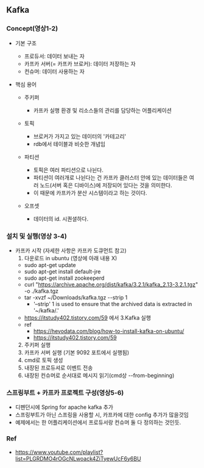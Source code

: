 ## Kafka

### Concept(영상1-2)

- 기본 구조
  - 프로듀서: 데이터 보내는 자
  - 카프카 서버(= 카프카 브로커): 데이터 저장하는 자
  - 컨슈머: 데이터 사용하는 자

- 핵심 용어
  - 주키퍼
    - 카프카 실행 환경 및 리소스들의 관리를 담당하는 어플리케이션

  - 토픽
    - 브로커가 가지고 있는 데이터의 '카테고리'
    - rdb에서 테이블과 비슷한 개념임

  - 파티션
    - 토픽은 여러 파티션으로 나뉜다.
    - 파티션이 여러개로 나뉜다는 건 카프카 클러스터 안에 있는 데이터들은 여러 노드(서버 혹은 디바이스)에 저장되어 있다는 것을 의미한다.
    - 이 때문에 카프카가 분산 시스템이라고 하는 것이다.

  - 오프셋
    - 데이터의 id. 시퀀셜하다.


### 설치 및 실행(영상 3-4)

- 카프카 시작 (자세한 사항은 카프카 도큐먼트 참고)
  1) 다운로드 in ubuntu (영상에 아래 내용 X)
    - sudo apt-get update
    - sudo apt-get install default-jre
    - sudo apt-get install zookeeperd
    - curl "https://archive.apache.org/dist/kafka/3.2.1/kafka_2.13-3.2.1.tgz" -o ./kafka.tgz
    - tar -xvzf ~/Downloads/kafka.tgz --strip 1
      - '–strip' 1 is used to ensure that the archived data is extracted in '~/kafka/.'
    - https://itstudy402.tistory.com/59 에서 3.Kafka 실행 
    - ref
      - https://hevodata.com/blog/how-to-install-kafka-on-ubuntu/
      - https://itstudy402.tistory.com/59
  2) 주키퍼 실행
  3) 카프카 서버 실행 (기본 9092 포트에서 실행됨)
  4) cmd로 토픽 생성
  5) 내장된 프로듀셔로 이벤트 전송
  6) 내장된 컨슈머로 순서대로 메시지 읽기(cmd상 --from-beginning)


### 스프링부트 + 카프카 프로젝트 구성(영상5-6)

- 디펜던시에 Spring for apache kafka 추가
- 스프링부트가 아닌 스프링을 사용할 시, 카프카에 대한 config 추가가 많을것임
- 예제에서는 한 어플리케이션에서 프로듀서랑 컨슈머 둘 다 정의하는 것인듯.



### Ref
 - https://www.youtube.com/playlist?list=PLGRDMO4rOGcNLwoack4ZiTyewUcF6y6BU
